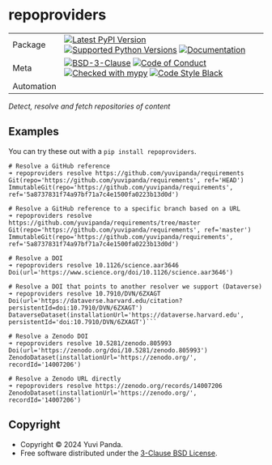 # repoproviders

|            |                                                                                                                                                                                                                                                                                                                                                                                                                              |
| ---------- | ---------------------------------------------------------------------------------------------------------------------------------------------------------------------------------------------------------------------------------------------------------------------------------------------------------------------------------------------------------------------------------------------------------------------------- |
| Package    | [![Latest PyPI Version](https://img.shields.io/pypi/v/repoproviders.svg)](https://pypi.org/project/repoproviders/) [![Supported Python Versions](https://img.shields.io/pypi/pyversions/repoproviders.svg)](https://pypi.org/project/repoproviders/) [![Documentation](https://readthedocs.org/projects/repoproviders/badge/?version=latest)](https://repoproviders.readthedocs.io/en/latest/?badge=latest)                  |
| Meta       | [![BSD-3-Clause](https://img.shields.io/pypi/l/repoproviders.svg)](LICENSE) [![Code of Conduct](https://img.shields.io/badge/Contributor%20Covenant-v2.0%20adopted-ff69b4.svg)](.github/CODE_OF_CONDUCT.md) [![Checked with mypy](https://www.mypy-lang.org/static/mypy_badge.svg)](https://mypy-lang.org/) [![Code Style Black](https://img.shields.io/badge/code%20style-black-000000.svg)](https://github.com/ambv/black) |
| Automation |                                                                                                                                                                                                                                                                                                                                                                                                                              |

_Detect, resolve and fetch repositories of content_

## Examples

You can try these out with a `pip install repoproviders`.

````shell
# Resolve a GitHub reference
➜ repoproviders resolve https://github.com/yuvipanda/requirements
Git(repo='https://github.com/yuvipanda/requirements', ref='HEAD')
ImmutableGit(repo='https://github.com/yuvipanda/requirements', ref='5a8737831f74a97bf71a7c4e1500fa0223b13d0d')

# Resolve a GitHub reference to a specific branch based on a URL
➜ repoproviders resolve https://github.com/yuvipanda/requirements/tree/master
Git(repo='https://github.com/yuvipanda/requirements', ref='master')
ImmutableGit(repo='https://github.com/yuvipanda/requirements', ref='5a8737831f74a97bf71a7c4e1500fa0223b13d0d')

# Resolve a DOI
➜ repoproviders resolve 10.1126/science.aar3646
Doi(url='https://www.science.org/doi/10.1126/science.aar3646')

# Resolve a DOI that points to another resolver we support (Dataverse)
➜ repoproviders resolve 10.7910/DVN/6ZXAGT
Doi(url='https://dataverse.harvard.edu/citation?persistentId=doi:10.7910/DVN/6ZXAGT')
DataverseDataset(installationUrl='https://dataverse.harvard.edu', persistentId='doi:10.7910/DVN/6ZXAGT')```

# Resolve a Zenodo DOI
➜ repoproviders resolve 10.5281/zenodo.805993
Doi(url='https://zenodo.org/doi/10.5281/zenodo.805993')
ZenodoDataset(installationUrl='https://zenodo.org/', recordId='14007206')

# Resolve a Zenodo URL directly
➜ repoproviders resolve https://zenodo.org/records/14007206
ZenodoDataset(installationUrl='https://zenodo.org/', recordId='14007206')
````

## Copyright

- Copyright © 2024 Yuvi Panda.
- Free software distributed under the [3-Clause BSD License](./LICENSE).
